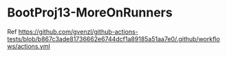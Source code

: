 # BootProj13-MoreOnRunners

Ref
https://github.com/gvenzl/github-actions-tests/blob/b867c3ade81736662e6744dcf1a89185a51aa7e0/.github/workflows/actions.yml